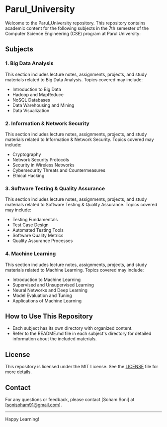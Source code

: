 # Parul_University

Welcome to the Parul_University repository. This repository contains academic content for the following subjects in the 7th semester of the Computer Science Engineering (CSE) program at Parul University:

## Subjects

### 1. Big Data Analysis
This section includes lecture notes, assignments, projects, and study materials related to Big Data Analysis. Topics covered may include:
- Introduction to Big Data
- Hadoop and MapReduce
- NoSQL Databases
- Data Warehousing and Mining
- Data Visualization

### 2. Information & Network Security
This section includes lecture notes, assignments, projects, and study materials related to Information & Network Security. Topics covered may include:
- Cryptography
- Network Security Protocols
- Security in Wireless Networks
- Cybersecurity Threats and Countermeasures
- Ethical Hacking

### 3. Software Testing & Quality Assurance
This section includes lecture notes, assignments, projects, and study materials related to Software Testing & Quality Assurance. Topics covered may include:
- Testing Fundamentals
- Test Case Design
- Automated Testing Tools
- Software Quality Metrics
- Quality Assurance Processes

### 4. Machine Learning
This section includes lecture notes, assignments, projects, and study materials related to Machine Learning. Topics covered may include:
- Introduction to Machine Learning
- Supervised and Unsupervised Learning
- Neural Networks and Deep Learning
- Model Evaluation and Tuning
- Applications of Machine Learning

## How to Use This Repository
- Each subject has its own directory with organized content.
- Refer to the README.md file in each subject's directory for detailed information about the included materials.

## License
This repository is licensed under the MIT License. See the [LICENSE](LICENSE) file for more details.

## Contact
For any questions or feedback, please contact [Soham Soni] at [sonisoham91@gmail.com].

---

Happy Learning!
